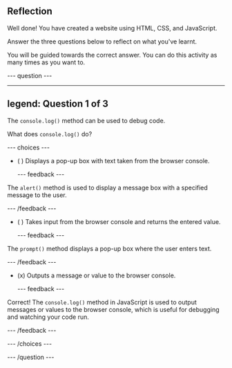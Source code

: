 ## Reflection

Well done! You have created a website using HTML, CSS, and JavaScript.

Answer the three questions below to reflect on what you've learnt.

You will be guided towards the correct answer. You can do this activity as many times as you want to.

\--- question ---

---

## legend: Question 1 of 3

The `console.log()` method can be used to debug code.

What does `console.log()` do?

\--- choices ---

- ( ) Displays a pop-up box with text taken from the browser console.

  \--- feedback ---

The `alert()` method is used to display a message box with a specified message to the user.

\--- /feedback ---

- ( ) Takes input from the browser console and returns the entered value.

  \--- feedback ---

The `prompt()` method displays a pop-up box where the user enters text.

\--- /feedback ---

- (x) Outputs a message or value to the browser console.

  \--- feedback ---

Correct! The `console.log()` method in JavaScript is used to output messages or values to the browser console, which is useful for debugging and watching your code run.

\--- /feedback ---

\--- /choices ---

\--- /question ---
